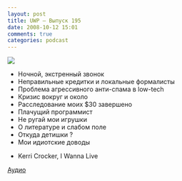 ```yaml
---
layout: post
title: UWP – Выпуск 195
date: 2008-10-12 15:01
comments: true
categories: podcast
---
```

![](https://podcast.umputun.com/images/uwp/uwp195.png)


- Ночной, экстренный звонок
- Неправильные кредитки и локальные формалисты
- Проблема агрессивного анти-спама в low-tech
- Кризис вокруг и около
- Расследование моих $30 завершено
- Плачущий программист
- Не ругай мои игрушки
- О литературе и слабом поле
- Откуда детишки ?
- Мои идиотские доводы


* Kerri Crocker, I Wanna Live

[Аудио](https://podcast.umputun.com/media/ump_podcast195.mp3)
<audio src="https://podcast.umputun.com/media/ump_podcast195.mp3" preload="none">